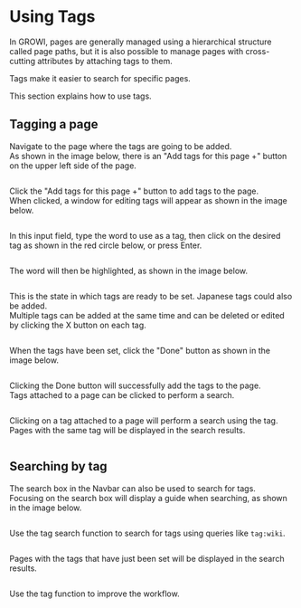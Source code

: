 # Using Tags

In GROWI, pages are generally managed using a hierarchical structure called page paths, but it is also possible to manage pages with cross-cutting attributes by attaching tags to them.

Tags make it easier to search for specific pages.

This section explains how to use tags.

## Tagging a page

Navigate to the page where the tags are going to be added.  
As shown in the image below, there is an "Add tags for this page +" button on the upper left side of the page.

<img :src="$withBase('/assets/images/tag1.png')" alt="">

Click the "Add tags for this page +" button to add tags to the page.  
When clicked, a window for editing tags will appear as shown in the image below.

<img :src="$withBase('/assets/images/tag2.png')" alt="">

In this input field, type the word to use as a tag, then click on the desired tag as shown in the red circle below, or press Enter.

<img :src="$withBase('/assets/images/tag3.png')" alt="">

The word will then be highlighted, as shown in the image below.

<img :src="$withBase('/assets/images/tag4.png')" alt="">

This is the state in which tags are ready to be set. Japanese tags could also be added.  
Multiple tags can be added at the same time and can be deleted or edited by clicking the X button on each tag.

<img :src="$withBase('/assets/images/tag5.png')" alt="">

When the tags have been set, click the "Done" button as shown in the image below.

<img :src="$withBase('/assets/images/tag6.png')" alt="">

Clicking the Done button will successfully add the tags to the page.  
Tags attached to a page can be clicked to perform a search.

<img :src="$withBase('/assets/images/tag7.png')" alt="">

Clicking on a tag attached to a page will perform a search using the tag.  
Pages with the same tag will be displayed in the search results.

<img :src="$withBase('/assets/images/tag8.png')" alt="">

## Searching by tag

The search box in the Navbar can also be used to search for tags.  
Focusing on the search box will display a guide when searching, as shown in the image below.

<img :src="$withBase('/assets/images/tagsearch1.png')" alt="">

Use the tag search function to search for tags using queries like `tag:wiki`.

<img :src="$withBase('/assets/images/tagsearch2.png')" alt="">

Pages with the tags that have just been set will be displayed in the search results.

<img :src="$withBase('/assets/images/tagsearch3.png')" alt="">

Use the tag function to improve the workflow.
